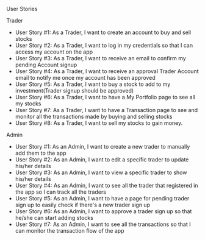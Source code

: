 User Stories

Trader
* User Story #1: As a Trader, I want to create an account to buy and sell stocks
* User Story #2: As a Trader, I want to log in my credentials so that I can access my account on the app
* User Story #3: As a Trader, I want to receive an email to confirm my pending Account signup
* User Story #4: As a Trader, I want to receive an approval Trader Account email to notify me once my account has been
approved
* User Story #5: As a Trader, I want to buy a stock to add to my investment(Trader signup should be approved)
* User Story #6: As a Trader, I want to have a My Portfolio page to see all my stocks
* User Story #7: As a Trader, I want to have a Transaction page to see and monitor all the transactions made by buying and
selling stocks
* User Story #8: As a Trader, I want to sell my stocks to gain money.

Admin
* User Story #1: As an Admin, I want to create a new trader to manually add them to the app
* User Story #2: As an Admin, I want to edit a specific trader to update his/her details
* User Story #3: As an Admin, I want to view a specific trader to show his/her details
* User Story #4: As an Admin, I want to see all the trader that registered in the app so I can track all the traders
* User Story #5: As an Admin, I want to have a page for pending trader sign up to easily check if there's a new trader sign up
* User Story #6: As an Admin, I want to approve a trader sign up so that he/she can start adding stocks
* User Story #7: As an Admin, I want to see all the transactions so that I can monitor the transaction flow of the app
